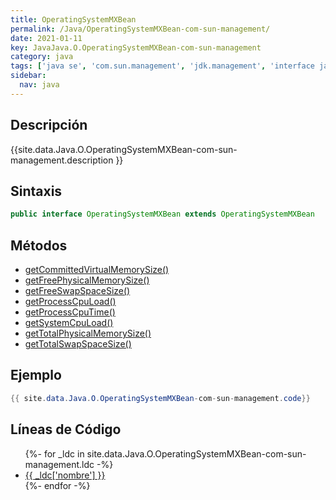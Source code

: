 ```yaml
---
title: OperatingSystemMXBean
permalink: /Java/OperatingSystemMXBean-com-sun-management/
date: 2021-01-11
key: JavaJava.O.OperatingSystemMXBean-com-sun-management
category: java
tags: ['java se', 'com.sun.management', 'jdk.management', 'interface java', 'Java 1.5']
sidebar: 
  nav: java
---
```


## Descripción
{{site.data.Java.O.OperatingSystemMXBean-com-sun-management.description }}

## Sintaxis
~~~java
public interface OperatingSystemMXBean extends OperatingSystemMXBean
~~~

## Métodos
* [getCommittedVirtualMemorySize()](/Java/OperatingSystemMXBean-com-sun-management/getCommittedVirtualMemorySize)
* [getFreePhysicalMemorySize()](/Java/OperatingSystemMXBean-com-sun-management/getFreePhysicalMemorySize)
* [getFreeSwapSpaceSize()](/Java/OperatingSystemMXBean-com-sun-management/getFreeSwapSpaceSize)
* [getProcessCpuLoad()](/Java/OperatingSystemMXBean-com-sun-management/getProcessCpuLoad)
* [getProcessCpuTime()](/Java/OperatingSystemMXBean-com-sun-management/getProcessCpuTime)
* [getSystemCpuLoad()](/Java/OperatingSystemMXBean-com-sun-management/getSystemCpuLoad)
* [getTotalPhysicalMemorySize()](/Java/OperatingSystemMXBean-com-sun-management/getTotalPhysicalMemorySize)
* [getTotalSwapSpaceSize()](/Java/OperatingSystemMXBean-com-sun-management/getTotalSwapSpaceSize)

## Ejemplo
~~~java
{{ site.data.Java.O.OperatingSystemMXBean-com-sun-management.code}}
~~~

## Líneas de Código
<ul>
{%- for _ldc in site.data.Java.O.OperatingSystemMXBean-com-sun-management.ldc -%}
   <li>
       <a href="{{_ldc['url'] }}">{{ _ldc['nombre'] }}</a>
   </li>
{%- endfor -%}
</ul>
